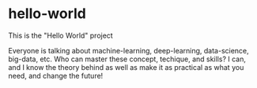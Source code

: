 # hello-world
This is the "Hello World" project

Everyone is talking about machine-learning, deep-learning, data-science, big-data, etc.  Who can master these concept, techique, and skills?  I can, and I know the theory behind as well as make it as practical as what you need, and change the future!
